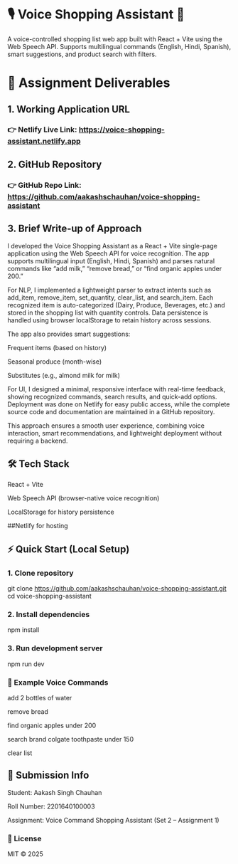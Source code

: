 # 🎙️ Voice Shopping Assistant 🛒

A voice-controlled shopping list web app built with React + Vite using the Web Speech API.
Supports multilingual commands (English, Hindi, Spanish), smart suggestions, and product search with filters.

# 📑 Assignment Deliverables
## 1. Working Application URL

### 👉 Netlify Live Link: https://voice-shopping-assistant.netlify.app

## 2. GitHub Repository

### 👉 GitHub Repo Link: https://github.com/aakashschauhan/voice-shopping-assistant

## 3. Brief Write-up of Approach

I developed the Voice Shopping Assistant as a React + Vite single-page application using the Web Speech API for voice recognition. The app supports multilingual input (English, Hindi, Spanish) and parses natural commands like “add milk,” “remove bread,” or “find organic apples under 200.”

For NLP, I implemented a lightweight parser to extract intents such as add_item, remove_item, set_quantity, clear_list, and search_item. Each recognized item is auto-categorized (Dairy, Produce, Beverages, etc.) and stored in the shopping list with quantity controls. Data persistence is handled using browser localStorage to retain history across sessions.

The app also provides smart suggestions:

Frequent items (based on history)

Seasonal produce (month-wise)

Substitutes (e.g., almond milk for milk)

For UI, I designed a minimal, responsive interface with real-time feedback, showing recognized commands, search results, and quick-add options. Deployment was done on Netlify for easy public access, while the complete source code and documentation are maintained in a GitHub repository.

This approach ensures a smooth user experience, combining voice interaction, smart recommendations, and lightweight deployment without requiring a backend.

## 🛠️ Tech Stack

React + Vite

Web Speech API (browser-native voice recognition)

LocalStorage for history persistence

##Netlify for hosting

## ⚡ Quick Start (Local Setup)
### 1. Clone repository
git clone https://github.com/aakashschauhan/voice-shopping-assistant.git
cd voice-shopping-assistant

### 2. Install dependencies
npm install

### 3. Run development server
npm run dev

### 🎯 Example Voice Commands

add 2 bottles of water

remove bread

find organic apples under 200

search brand colgate toothpaste under 150

clear list

## 📑 Submission Info

Student: Aakash Singh Chauhan

Roll Number: 2201640100003

Assignment: Voice Command Shopping Assistant (Set 2 – Assignment 1)

### 📜 License

MIT © 2025
